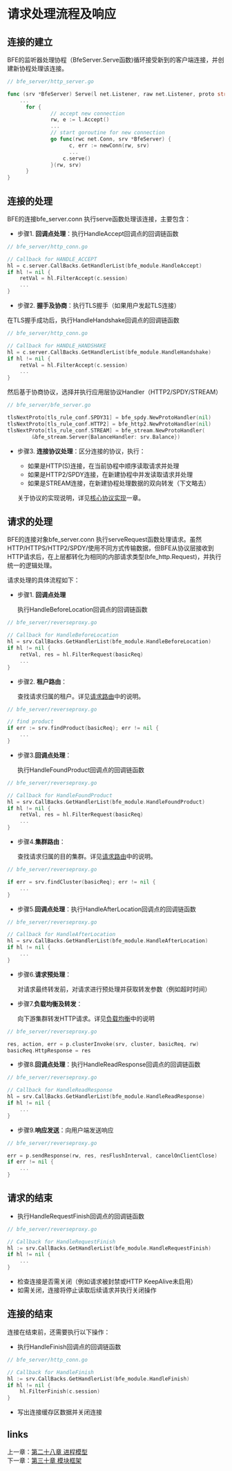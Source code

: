 # 请求处理流程及响应



## 连接的建立

BFE的监听器处理协程（BfeServer.Serve函数)循环接受新到的客户端连接，并创建新协程处理该连接。

```go
// bfe_server/http_server.go

func (srv *BfeServer) Serve(l net.Listener, raw net.Listener, proto string) error {
    ...
	  for {
			  // accept new connection
			  rw, e := l.Accept()
			  ...
			  // start goroutine for new connection
			  go func(rwc net.Conn, srv *BfeServer) {
				    c, err := newConn(rw, srv)
				    ...
			  	  c.serve()
			  }(rw, srv)
	  }
}
```

## 连接的处理

BFE的连接bfe_server.conn 执行serve函数处理该连接，主要包含：

- 步骤1. **回调点处理**：执行HandleAccept回调点的回调链函数

```go
// bfe_server/http_conn.go

// Callback for HANDLE_ACCEPT
hl = c.server.CallBacks.GetHandlerList(bfe_module.HandleAccept)
if hl != nil {
    retVal = hl.FilterAccept(c.session)
    ...
}
```


- 步骤2. **握手及协商**：执行TLS握手（如果用户发起TLS连接）

在TLS握手成功后，执行HandleHandshake回调点的回调链函数

```go
// bfe_server/http_conn.go

// Callback for HANDLE_HANDSHAKE
hl = c.server.CallBacks.GetHandlerList(bfe_module.HandleHandshake)
if hl != nil {
    retVal = hl.FilterAccept(c.session)
    ...
}
```

然后基于协商协议，选择并执行应用层协议Handler（HTTP2/SPDY/STREAM）

```go
// bfe_server/bfe_server.go

tlsNextProto[tls_rule_conf.SPDY31] = bfe_spdy.NewProtoHandler(nil)
tlsNextProto[tls_rule_conf.HTTP2] = bfe_http2.NewProtoHandler(nil)
tlsNextProto[tls_rule_conf.STREAM] = bfe_stream.NewProtoHandler(
		&bfe_stream.Server{BalanceHandler: srv.Balance})
```

- 步骤3. **连接协议处理**：区分连接的协议，执行：
  - 如果是HTTP(S)连接，在当前协程中顺序读取请求并处理
  - 如果是HTTP2/SPDY连接，在新建协程中并发读取请求并处理
  - 如果是STREAM连接，在新建协程处理数据的双向转发（下文略去）
  
  关于协议的实现说明，详见[核心协议实现](../protocol/protocol.md)一章。
  
  

## 请求的处理

BFE的连接对象bfe_server.conn 执行serveRequest函数处理请求。虽然HTTP/HTTPS/HTTP2/SPDY/使用不同方式传输数据，但BFE从协议层接收到HTTP请求后，在上层都转化为相同的内部请求类型(bfe_http.Request)，并执行统一的逻辑处理。

请求处理的具体流程如下：

- 步骤1. **回调点处理**

  执行HandleBeforeLocation回调点的回调链函数

```go
// bfe_server/reverseproxy.go

// Callback for HandleBeforeLocation
hl = srv.CallBacks.GetHandlerList(bfe_module.HandleBeforeLocation)
if hl != nil {
    retVal, res = hl.FilterRequest(basicReq)
    ...
}
```

- 步骤2. **租户路由**：

  查找请求归属的租户。详见[请求路由](../routing/routing.md)中的说明。

```go
// bfe_server/reverseproxy.go

// find product
if err := srv.findProduct(basicReq); err != nil {
    ...
}
```

- 步骤3.**回调点处理**：

  执行HandleFoundProduct回调点的回调链函数
```go
// bfe_server/reverseproxy.go

// Callback for HandleFoundProduct
hl = srv.CallBacks.GetHandlerList(bfe_module.HandleFoundProduct)
if hl != nil {
    retVal, res = hl.FilterRequest(basicReq)
    ...
}
```

- 步骤4.**集群路由**：

  查找请求归属的目的集群。详见[请求路由](../routing/routing.md)中的说明。
```go
// bfe_server/reverseproxy.go

if err = srv.findCluster(basicReq); err != nil {
    ...
}
```

- 步骤5.**回调点处理**：执行HandleAfterLocation回调点的回调链函数
```go
// bfe_server/reverseproxy.go

// Callback for HandleAfterLocation
hl = srv.CallBacks.GetHandlerList(bfe_module.HandleAfterLocation)
if hl != nil {
    ...
}
```

- 步骤6.**请求预处理**：

  对请求最终转发前，对请求进行预处理并获取转发参数（例如超时时间）

- 步骤7.**负载均衡及转发**：

  向下游集群转发HTTP请求。详见[负载均衡](../balancing/balancing.md)中的说明

```go
// bfe_server/reverseproxy.go

res, action, err = p.clusterInvoke(srv, cluster, basicReq, rw)
basicReq.HttpResponse = res
```


- 步骤8.**回调点处理**：执行HandleReadResponse回调点的回调链函数
```go
// bfe_server/reverseproxy.go

// Callback for HandleReadResponse
hl = srv.CallBacks.GetHandlerList(bfe_module.HandleReadResponse)
if hl != nil {
    ...
}
```


- 步骤9.**响应发送**：向用户端发送响应

```go
// bfe_server/reverseproxy.go

err = p.sendResponse(rw, res, resFlushInterval, cancelOnClientClose)
if err != nil {
    ...
}
```

## 请求的结束

- 执行HandleRequestFinish回调点的回调链函数

```go
// bfe_server/reverseproxy.go

// Callback for HandleRequestFinish
hl := srv.CallBacks.GetHandlerList(bfe_module.HandleRequestFinish)
if hl != nil {
    ...
}
```

- 检查连接是否需关闭（例如请求被封禁或HTTP KeepAlive未启用）
- 如需关闭，连接将停止读取后续请求并执行关闭操作


## 连接的结束

连接在结束前，还需要执行以下操作：

- 执行HandleFinish回调点的回调链函数

```go
// bfe_server/http_conn.go

// Callback for HandleFinish
hl := srv.CallBacks.GetHandlerList(bfe_module.HandleFinish)
if hl != nil {
    hl.FilterFinish(c.session)
}
```

- 写出连接缓存区数据并关闭连接


## links
上一章：[第二十八章 进程模型](../../implementation/process_model/process_model.md)  
下一章：[第三十章 模块框架](../../implementation/model_framework/model_framework.md)